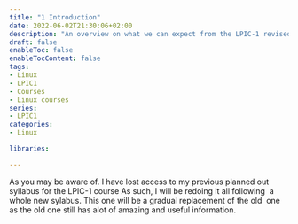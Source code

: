 ```yaml
---
title: "1 Introduction"
date: 2022-06-02T21:30:06+02:00
description: "An overview on what we can expect from the LPIC-1 revised series"
draft: false
enableToc: false
enableTocContent: false
tags:
- Linux
- LPIC1
- Courses
- Linux courses
series:
- LPIC1
categories:
- Linux

libraries:

---
```


As you may be aware of. I have lost access to my previous planned out syllabus for the LPIC-1 course
As such, I will be redoing it all following  a whole new sylabus.
This one will be a gradual replacement of the old  one as the old one still has alot of amazing and useful information.
